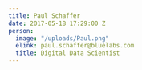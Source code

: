 ```yaml
---
title: Paul Schaffer
date: 2017-05-18 17:29:00 Z
person:
  image: "/uploads/Paul.png"
  elink: paul.schaffer@bluelabs.com
  title: Digital Data Scientist
---
```


